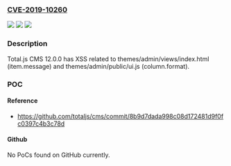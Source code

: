 ### [CVE-2019-10260](https://cve.mitre.org/cgi-bin/cvename.cgi?name=CVE-2019-10260)
![](https://img.shields.io/static/v1?label=Product&message=n%2Fa&color=blue)
![](https://img.shields.io/static/v1?label=Version&message=n%2Fa&color=blue)
![](https://img.shields.io/static/v1?label=Vulnerability&message=n%2Fa&color=brighgreen)

### Description

Total.js CMS 12.0.0 has XSS related to themes/admin/views/index.html (item.message) and themes/admin/public/ui.js (column.format).

### POC

#### Reference
- https://github.com/totaljs/cms/commit/8b9d7dada998c08d172481d9f0fc0397c4b3c78d

#### Github
No PoCs found on GitHub currently.

